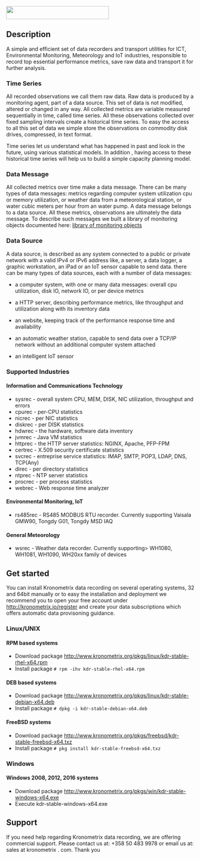 <img src="https://github.com/kronometrix/recording/blob/master/k-logo.png" align="left" height="35" width="275" />
<br/><br/>

## Description

A simple and efficient set of data recorders and transport utilities for ICT, Environmental Monitoring, Meteorology and IoT industries, responsible to record top essential performance metrics, save raw data and transport it for further analysis. 

### Time Series
All recorded observations we call them raw data. Raw data is produced by a monitoring agent, part of a data source.  This set of data is not modified, altered or changed in any way. All collected metrics are variable measured sequentially in time, called time series. All these observations collected over fixed sampling intervals create a historical time series. To easy the access to all this set of data we simple store the observations on commodity disk drives, compressed, in text format.

Time series let us understand what has happened in past and look in the future, using various statistical models. In addition , having access to these historical time series will help us to build a simple capacity planning model.


### Data Message
All collected metrics over time make a data message. There can be many types of data messages: metrics regarding computer system utilization cpu or memory utilization, or weather data from a meteorological station, or water cubic meters per hour from an water pump. A data message belongs to a data source. All these metrics, observations are ultimately the data message. To describe such messages we built a library of monitoring objects documented here: [library of monitoring objects](https://github.com/sparvu/lmo)


### Data Source
A data source, is described as any system connected to a public or private network with a valid IPv4 or IPv6 address like, a server, a data logger, a graphic workstation, an iPad or an IoT sensor capable to send data. there can be many types of data sources, each with a number of data messages:

 * a computer system, with one or many data messages: overall cpu utilization, disk IO, network IO, or per device metrics 
 
 * a HTTP server, describing performance metrics, like throughput and utilization along with its inventory data
 
 * an website, keeping track of the performance response time and availability
 
 * an automatic weather station, capable to send data over a TCP/IP network without an additional computer system attached
 
 * an intelligent IoT sensor
 

### Supported Industries

#### Information and Communications Technology

 * sysrec - overall system CPU, MEM, DISK, NIC utilization, throughput and errors
 * cpurec - per-CPU statistics
 * nicrec - per NIC statistics
 * diskrec - per DISK statistics
 * hdwrec - the hardware, software data inventory
 * jvmrec - Java VM statistics
 * httprec - the HTTP server statistics: NGINX, Apache, PFP-FPM
 * certrec - X.509 security certificate statistics
 * svcrec - entreprise service statistics: IMAP, SMTP, POP3, LDAP, DNS, TCP(Any)
 * direc - per directory statistics 
 * ntprec - NTP server statistics
 * procrec - per process statistics
 * webrec - Web response time analyzer


#### Environmental Monitoring, IoT

 * rs485rec - RS485 MODBUS RTU recorder. Currently supporting Vaisala GMW90, Tongdy G01, Tongdy MSD IAQ  


#### General Meteorology

 * wsrec - Weather data recorder. Currently supporting> WH1080, WH1081, WH1090, WH20xx family of devices
  

## Get started

You can install Kronometrix data recording on several operating systems, 32 and 64bit manually or to easy the installation and deployment we recommend you to open your free account under http://kronometrix.io/register and create your data subscriptions which offers automatic data provisoning guidance. 

### Linux/UNIX

#### RPM based systems

  * Download package http://www.kronometrix.org/pkgs/linux/kdr-stable-rhel-x64.rpm
  * Install package ```# rpm -ihv kdr-stable-rhel-x64.rpm``` 
  
#### DEB based systems

  * Download package http://www.kronometrix.org/pkgs/linux/kdr-stable-debian-x64.deb
  * Install package ```# dpkg -i kdr-stable-debian-x64.deb``` 

#### FreeBSD systems

  * Download package http://www.kronometrix.org/pkgs/freebsd/kdr-stable-freebsd-x64.txz
  * Install package ```# pkg install kdr-stable-freebsd-x64.txz``` 

 
### Windows

#### Windows 2008, 2012, 2016 systems

  * Download package http://www.kronometrix.org/pkgs/win/kdr-stable-windows-x64.exe
  * Execute kdr-stable-windows-x64.exe


## Support

If you need help regarding Kronometrix data recording, we are offering commercial support. Please contact us at: +358 50 483 9978 or email us at: sales at kronometrix . com. Thank you
  
